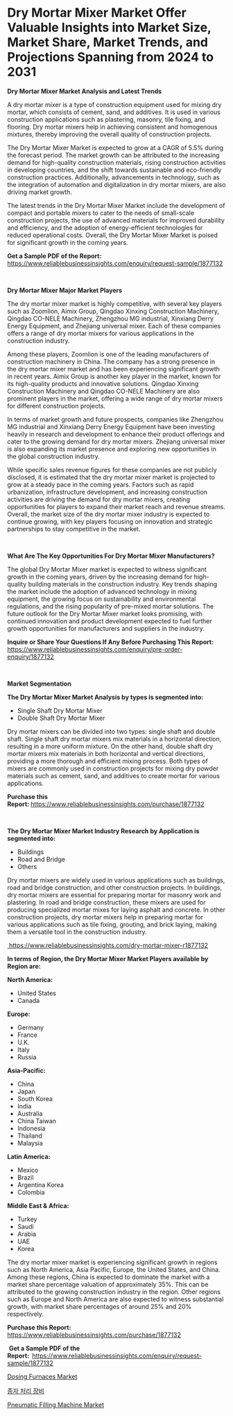 <p><h1>Dry Mortar Mixer Market Offer Valuable Insights into Market Size, Market Share, Market Trends, and Projections Spanning from 2024 to 2031</h1></p><p><strong>Dry Mortar Mixer Market Analysis and Latest Trends</strong></p>
<p><p>A dry mortar mixer is a type of construction equipment used for mixing dry mortar, which consists of cement, sand, and additives. It is used in various construction applications such as plastering, masonry, tile fixing, and flooring. Dry mortar mixers help in achieving consistent and homogenous mixtures, thereby improving the overall quality of construction projects.</p><p>The Dry Mortar Mixer Market is expected to grow at a CAGR of 5.5% during the forecast period. The market growth can be attributed to the increasing demand for high-quality construction materials, rising construction activities in developing countries, and the shift towards sustainable and eco-friendly construction practices. Additionally, advancements in technology, such as the integration of automation and digitalization in dry mortar mixers, are also driving market growth.</p><p>The latest trends in the Dry Mortar Mixer Market include the development of compact and portable mixers to cater to the needs of small-scale construction projects, the use of advanced materials for improved durability and efficiency, and the adoption of energy-efficient technologies for reduced operational costs. Overall, the Dry Mortar Mixer Market is poised for significant growth in the coming years.</p></p>
<p><strong>Get a Sample PDF of the Report:&nbsp;</strong> <a href="https://www.reliablebusinessinsights.com/enquiry/request-sample/1877132">https://www.reliablebusinessinsights.com/enquiry/request-sample/1877132</a></p>
<p>&nbsp;</p>
<p><strong>Dry Mortar Mixer Major Market Players</strong></p>
<p><p>The dry mortar mixer market is highly competitive, with several key players such as Zoomlion, Aimix Group, Qingdao Xinxing Construction Machinery, Qingdao CO-NELE Machinery, Zhengzhou MG industrial, Xinxiang Derry Energy Equipment, and Zhejiang universal mixer. Each of these companies offers a range of dry mortar mixers for various applications in the construction industry.</p><p>Among these players, Zoomlion is one of the leading manufacturers of construction machinery in China. The company has a strong presence in the dry mortar mixer market and has been experiencing significant growth in recent years. Aimix Group is another key player in the market, known for its high-quality products and innovative solutions. Qingdao Xinxing Construction Machinery and Qingdao CO-NELE Machinery are also prominent players in the market, offering a wide range of dry mortar mixers for different construction projects.</p><p>In terms of market growth and future prospects, companies like Zhengzhou MG industrial and Xinxiang Derry Energy Equipment have been investing heavily in research and development to enhance their product offerings and cater to the growing demand for dry mortar mixers. Zhejiang universal mixer is also expanding its market presence and exploring new opportunities in the global construction industry.</p><p>While specific sales revenue figures for these companies are not publicly disclosed, it is estimated that the dry mortar mixer market is projected to grow at a steady pace in the coming years. Factors such as rapid urbanization, infrastructure development, and increasing construction activities are driving the demand for dry mortar mixers, creating opportunities for players to expand their market reach and revenue streams. Overall, the market size of the dry mortar mixer industry is expected to continue growing, with key players focusing on innovation and strategic partnerships to stay competitive in the market.</p></p>
<p>&nbsp;</p>
<p><strong>What Are The Key Opportunities For Dry Mortar Mixer Manufacturers?</strong></p>
<p><p>The global Dry Mortar Mixer market is expected to witness significant growth in the coming years, driven by the increasing demand for high-quality building materials in the construction industry. Key trends shaping the market include the adoption of advanced technology in mixing equipment, the growing focus on sustainability and environmental regulations, and the rising popularity of pre-mixed mortar solutions. The future outlook for the Dry Mortar Mixer market looks promising, with continued innovation and product development expected to fuel further growth opportunities for manufacturers and suppliers in the industry.</p></p>
<p><strong>Inquire or Share Your Questions If Any Before Purchasing This Report:</strong> <a href="https://www.reliablebusinessinsights.com/enquiry/pre-order-enquiry/1877132">https://www.reliablebusinessinsights.com/enquiry/pre-order-enquiry/1877132</a></p>
<p>&nbsp;</p>
<p><strong>Market Segmentation</strong></p>
<p><strong>The Dry Mortar Mixer Market Analysis by types is segmented into:</strong></p>
<p><ul><li>Single Shaft Dry Mortar Mixer</li><li>Double Shaft Dry Mortar Mixer</li></ul></p>
<p><p>Dry mortar mixers can be divided into two types: single shaft and double shaft. Single shaft dry mortar mixers mix materials in a horizontal direction, resulting in a more uniform mixture. On the other hand, double shaft dry mortar mixers mix materials in both horizontal and vertical directions, providing a more thorough and efficient mixing process. Both types of mixers are commonly used in construction projects for mixing dry powder materials such as cement, sand, and additives to create mortar for various applications.</p></p>
<p><strong>Purchase this Report:&nbsp;</strong><a href="https://www.reliablebusinessinsights.com/purchase/1877132">https://www.reliablebusinessinsights.com/purchase/1877132</a></p>
<p>&nbsp;</p>
<p><strong>The Dry Mortar Mixer Market Industry Research by Application is segmented into:</strong></p>
<p><ul><li>Buildings</li><li>Road and Bridge</li><li>Others</li></ul></p>
<p><p>Dry mortar mixers are widely used in various applications such as buildings, road and bridge construction, and other construction projects. In buildings, dry mortar mixers are essential for preparing mortar for masonry work and plastering. In road and bridge construction, these mixers are used for producing specialized mortar mixes for laying asphalt and concrete. In other construction projects, dry mortar mixers help in preparing mortar for various applications such as tile fixing, grouting, and brick laying, making them a versatile tool in the construction industry.</p></p>
<p><a href="https://www.reliablebusinessinsights.com/dry-mortar-mixer-r1877132">&nbsp;https://www.reliablebusinessinsights.com/dry-mortar-mixer-r1877132</a></p>
<p><strong>In terms of Region, the Dry Mortar Mixer Market Players available by Region are:</strong></p>
<p>
    <p> <strong> North America: </strong>
        <ul>
            <li>United States</li>
            <li>Canada</li>
        </ul>
        </p> 
    <p> <strong> Europe: </strong>
        <ul>
            <li>Germany</li>
            <li>France</li>
            <li>U.K.</li>
            <li>Italy</li>
            <li>Russia</li>
        </ul>
        </p> 
    <p> <strong> Asia-Pacific: </strong>
        <ul>
            <li>China</li>
            <li>Japan</li>
            <li>South Korea</li>
            <li>India</li>
            <li>Australia</li>
            <li>China Taiwan</li>
            <li>Indonesia</li>
            <li>Thailand</li>
            <li>Malaysia</li>
        </ul>
        </p> 
    <p> <strong> Latin America: </strong>
        <ul>
            <li>Mexico</li>
            <li>Brazil</li>
            <li>Argentina Korea</li>
            <li>Colombia</li>
        </ul>
        </p> 
    <p> <strong> Middle East & Africa: </strong>
        <ul>
            <li>Turkey</li>
            <li>Saudi</li>
            <li>Arabia</li>
            <li>UAE</li>
            <li>Korea</li>
        </ul>
    </p>
    </p>
<p><p>The dry mortar mixer market is experiencing significant growth in regions such as North America, Asia Pacific, Europe, the United States, and China. Among these regions, China is expected to dominate the market with a market share percentage valuation of approximately 35%. This can be attributed to the growing construction industry in the region. Other regions such as Europe and North America are also expected to witness substantial growth, with market share percentages of around 25% and 20% respectively.</p></p>
<p><strong>Purchase this Report: </strong><a href="https://www.reliablebusinessinsights.com/purchase/1877132">https://www.reliablebusinessinsights.com/purchase/1877132</a></p>
<p>&nbsp;<strong>Get a Sample PDF of the Report:&nbsp;&nbsp;</strong><a href="https://www.reliablebusinessinsights.com/enquiry/request-sample/1877132">https://www.reliablebusinessinsights.com/enquiry/request-sample/1877132</a></p>
<p><strong></strong></p>
<p><p><a href="https://github.com/bmorecock/Market-Research-Report-List-4/blob/main/dosing-furnaces-market.md">Dosing Furnaces Market</a></p><p><a href="https://github.com/rcabello548/Market-Research-Report-List-2/blob/main/2939798168809.md">종자 처리 장비</a></p><p><a href="https://github.com/jsmusil/Market-Research-Report-List-4/blob/main/pneumatic-filling-machine-market.md">Pneumatic Filling Machine Market</a></p></p>